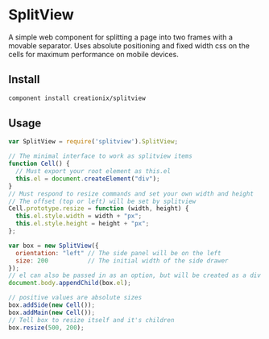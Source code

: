 # SplitView

A simple web component for splitting a page into two frames with a movable separator.  Uses absolute positioning and fixed width css on the cells for maximum performance on mobile devices.

## Install

```sh
component install creationix/splitview
```

## Usage

```js
var SplitView = require('splitview').SplitView;

// The minimal interface to work as splitview items
function Cell() {
  // Must export your root element as this.el
  this.el = document.createElement("div");
}
// Must respond to resize commands and set your own width and height
// The offset (top or left) will be set by splitview
Cell.prototype.resize = function (width, height) {
  this.el.style.width = width + "px";
  this.el.style.height = height + "px";
};

var box = new SplitView({
  orientation: "left" // The side panel will be on the left
  size: 200           // The initial width of the side drawer
});
// el can also be passed in as an option, but will be created as a div if not.
document.body.appendChild(box.el);

// positive values are absolute sizes
box.addSide(new Cell());
box.addMain(new Cell());
// Tell box to resize itself and it's children
box.resize(500, 200);
```